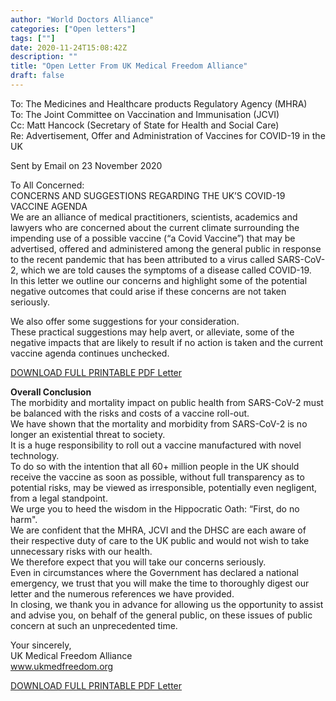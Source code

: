 ```yaml
---
author: "World Doctors Alliance"
categories: ["Open letters"]
tags: [""]
date: 2020-11-24T15:08:42Z
description: ""
title: "Open Letter From UK Medical Freedom Alliance"
draft: false
---
```


To: The Medicines and Healthcare products Regulatory Agency (MHRA)  
To: The Joint Committee on Vaccination and Immunisation (JCVI)  
Cc: Matt Hancock (Secretary of State for Health and Social Care)  
Re: Advertisement, Offer and Administration of Vaccines for COVID-19 in the UK      

Sent by Email on 23 November 2020   

To All Concerned:  
CONCERNS AND SUGGESTIONS REGARDING THE UK’S COVID-19 VACCINE AGENDA  
We are an alliance of medical practitioners, scientists, academics and lawyers who are concerned about the current climate surrounding the impending use of a possible vaccine (“a Covid Vaccine”) that may be advertised, offered and administered among the general public in response to the recent pandemic that has been attributed to a virus called SARS-CoV-2, which we are told causes the symptoms of a disease called COVID-19.  
In this letter we outline our concerns and highlight some of the potential negative outcomes that could arise if these concerns are not taken seriously.  

 We also offer some suggestions for your consideration.  
These practical suggestions may help avert, or alleviate, some of the negative impacts that are likely to result if no action is taken and the current vaccine agenda continues unchecked.  

[DOWNLOAD FULL PRINTABLE PDF Letter](../ims/UKMFA-Letter-MHRA-JCVI.pdf)  

**Overall Conclusion**  
The morbidity and mortality impact on public health from SARS-CoV-2 must be balanced with the risks and costs of a vaccine roll-out.  
We have shown that the mortality and morbidity from SARS-CoV-2 is no longer an existential threat to society.  
It is a huge responsibility to roll out a vaccine manufactured with novel technology.  
 To do so with the intention that all 60+ million people in the UK should receive the vaccine as soon as possible, without full transparency as to potential risks, may be viewed as irresponsible, potentially even negligent, from a legal standpoint.   
We urge you to heed the wisdom in the Hippocratic Oath: “First, do no harm".  
We are confident that the MHRA, JCVI and the DHSC are each aware of their respective duty of care to the UK public and would not wish to take unnecessary risks with our health.   
We therefore expect that you will take our concerns seriously.   
Even in circumstances where the Government has declared a national emergency, we trust that you will make the time to thoroughly digest our letter and the numerous references we have provided.  
In closing, we thank you in advance for allowing us the opportunity to assist and advise you, on behalf of the general public, on these issues of public concern at such an unprecedented time.  

Your sincerely,  
UK Medical Freedom Alliance  
www.ukmedfreedom.org  

[DOWNLOAD FULL PRINTABLE PDF Letter](../ims/UKMFA-Letter-MHRA-JCVI.pdf)  